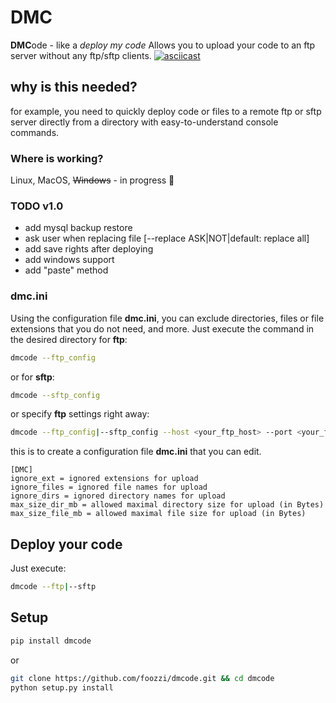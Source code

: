 # DMC

**DMC**ode - like a *deploy my code*
Allows you to upload your code to an ftp server without any ftp/sftp clients.
[![asciicast](https://asciinema.org/a/XTxHfHiZvhOepzd6wHo36rrIi.svg)](https://asciinema.org/a/XTxHfHiZvhOepzd6wHo36rrIi)


## why is this needed?

for example, you need to quickly deploy code or files to a remote ftp or sftp server directly from a directory with easy-to-understand console commands.

### Where is working? 
Linux, MacOS, ~~Windows~~ - in progress :rocket:

### TODO v1.0

 - add mysql backup restore
 - ask user when replacing file [--replace ASK|NOT|default: replace all]
 - add save rights after deploying
 - add windows support
 - add "paste" method

### dmc.ini

Using the configuration file **dmc.ini**, you can exclude directories, files or file extensions that you do not need, and more.
Just execute the command in the desired directory for **ftp**:
```bash
dmcode --ftp_config
```
or for **sftp**:
```bash
dmcode --sftp_config
```
or specify **ftp** settings right away:
```bash
dmcode --ftp_config|--sftp_config --host <your_ftp_host> --port <your_ftp_port> --password <your_ftp_password> --path /var/www/html
```

this is to create a configuration file **dmc.ini** that you can edit.

```
[DMC]
ignore_ext = ignored extensions for upload
ignore_files = ignored file names for upload
ignore_dirs = ignored directory names for upload
max_size_dir_mb = allowed maximal directory size for upload (in Bytes)
max_size_file_mb = allowed maximal file size for upload (in Bytes)
```

## Deploy your code

Just execute:
```bash
dmcode --ftp|--sftp
```

## Setup
```bash
pip install dmcode
```
or
```bash
git clone https://github.com/foozzi/dmcode.git && cd dmcode
python setup.py install
```



